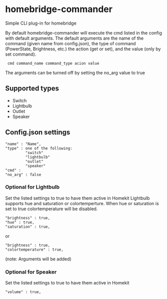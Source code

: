 # homebridge-commander
Simple CLI plug-in for homebridge

By default homebridge-commander will execute the cmd listed in the config with default arguments. The default arguments are the name of the command (given name from config.json), the type of command (PowerState, Brightness, etc.) the action (get or set), and the value (only by set command).

```
 cmd command_name command_type acion value
```

The arguments can be turned off by setting the no_arg value to true

## Supported types
- Switch
- Lightbulb
- Outlet
- Speaker

## Config.json settings
```
"name" : "Name",
"type" : one of the following:
         "switch"
         "lightbulb"
         "outlet"
         "speaker"
"cmd" : 
"no_arg" : false

```

### Optional for Lightbulb
Set the listed settings to true to have them active in Homekit
Lightbulb supports hue and saturation or colortemperture.
When hue or saturation is set to true colortemperature will be disabled.
```
"brightness" : true,
"hue" : true,
"saturation" : true,
```
or
```
"brightness" : true,
"colortemperature" : true,
```
(note: Arguments will be added)

### Optional for Speaker
Set the listed settings to true to have them active in Homekit
```
"volume" : true,
```


